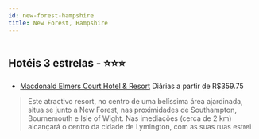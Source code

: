 ```yaml
---
id: new-forest-hampshire
title: New Forest, Hampshire
---
```


<center><img src="http://photos.hotelbeds.com/giata/02/023976/023976a_hb_a_004.jpg" alt="" /></center>


## Hotéis 3 estrelas - ⭐️⭐️⭐️

-    [Macdonald Elmers Court Hotel & Resort](https://www.hurb.com/hoteis/new-forest/macdonald-elmers-court-hotel-resort-JNP-JP263964?cmp=18055) Diárias a partir de R$359.75
   > Este atractivo resort, no centro de uma belíssima área ajardinada, situa se junto a New Forest, nas proximidades de Southampton, Bournemouth e Isle of Wight. Nas imediações (cerca de 2 km) alcançará o centro da cidade de Lymington, com as suas ruas estrei
